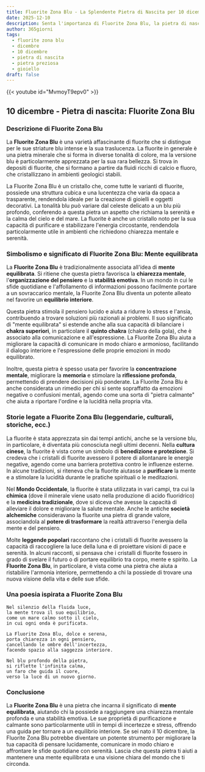 ```yaml
---
title: Fluorite Zona Blu - La Splendente Pietra di Nascita per 10 dicembre
date: 2025-12-10
description: Senta l'importanza di Fluorite Zona Blu, la pietra di nascita di 10 dicembre che simboleggia Mente equilibrata. Lasci che la sua bellezza e il suo significato illuminino la sua giornata.
author: 365giorni
tags:
  - fluorite zona blu
  - dicembre
  - 10 dicembre
  - pietra di nascita
  - pietra preziosa
  - gioiello
draft: false
---
```


{{< youtube id="MvmoyT9epv0" >}}

## 10 dicembre - Pietra di nascita: Fluorite Zona Blu

### Descrizione di Fluorite Zona Blu

La **Fluorite Zona Blu** è una varietà affascinante di fluorite che si distingue per le sue striature blu intense e la sua traslucenza. La fluorite in generale è una pietra minerale che si forma in diverse tonalità di colore, ma la versione blu è particolarmente apprezzata per la sua rara bellezza. Si trova in depositi di fluorite, che si formano a partire da fluidi ricchi di calcio e fluoro, che cristallizzano in ambienti geologici stabili.

La Fluorite Zona Blu è un cristallo che, come tutte le varianti di fluorite, possiede una struttura cubica e una lucentezza che varia da opaca a trasparente, rendendola ideale per la creazione di gioielli e oggetti decorativi. La tonalità blu può variare dal celeste delicato a un blu più profondo, conferendo a questa pietra un aspetto che richiama la serenità e la calma del cielo e del mare. La fluorite è anche un cristallo noto per la sua capacità di purificare e stabilizzare l'energia circostante, rendendola particolarmente utile in ambienti che richiedono chiarezza mentale e serenità.

### Simbolismo e significato di Fluorite Zona Blu: Mente equilibrata

La **Fluorite Zona Blu** è tradizionalmente associata all'idea di **mente equilibrata**. Si ritiene che questa pietra favorisca la **chiarezza mentale**, l'**organizzazione del pensiero** e la **stabilità emotiva**. In un mondo in cui le sfide quotidiane e l'affollamento di informazioni possono facilmente portare a un sovraccarico mentale, la Fluorite Zona Blu diventa un potente alleato nel favorire un **equilibrio interiore**.

Questa pietra stimola il pensiero lucido e aiuta a ridurre lo stress e l'ansia, contribuendo a trovare soluzioni più razionali ai problemi. Il suo significato di "mente equilibrata" si estende anche alla sua capacità di bilanciare i **chakra superiori**, in particolare il **quinto chakra** (chakra della gola), che è associato alla comunicazione e all'espressione. La Fluorite Zona Blu aiuta a migliorare la capacità di comunicare in modo chiaro e armonioso, facilitando il dialogo interiore e l'espressione delle proprie emozioni in modo equilibrato.

Inoltre, questa pietra è spesso usata per favorire la **concentrazione mentale**, migliorare la **memoria** e stimolare la **riflessione profonda**, permettendo di prendere decisioni più ponderate. La Fluorite Zona Blu è anche considerata un rimedio per chi si sente sopraffatto da emozioni negative o confusioni mentali, agendo come una sorta di "pietra calmante" che aiuta a riportare l'ordine e la lucidità nella propria vita.

### Storie legate a Fluorite Zona Blu (leggendarie, culturali, storiche, ecc.)

La fluorite è stata apprezzata sin dai tempi antichi, anche se la versione blu, in particolare, è diventata più conosciuta negli ultimi decenni. Nella **cultura cinese**, la fluorite è vista come un simbolo di **benedizione e protezione**. Si credeva che i cristalli di fluorite avessero il potere di allontanare le energie negative, agendo come una barriera protettiva contro le influenze esterne. In alcune tradizioni, si riteneva che la fluorite aiutasse a **purificare** la mente e a stimolare la lucidità durante le pratiche spirituali o le meditazioni.

Nel **Mondo Occidentale**, la fluorite è stata utilizzata in vari campi, tra cui la **chimica** (dove il minerale viene usato nella produzione di acido fluoridrico) e la **medicina tradizionale**, dove si diceva che avesse la capacità di alleviare il dolore e migliorare la salute mentale. Anche le antiche **società alchemiche** consideravano la fluorite una pietra di grande valore, associandola al **potere di trasformare** la realtà attraverso l'energia della mente e del pensiero.

Molte **leggende popolari** raccontano che i cristalli di fluorite avessero la capacità di raccogliere la luce della luna e di proiettare visioni di pace e serenità. In alcuni racconti, si pensava che i cristalli di fluorite fossero in grado di svelare il futuro o di portare equilibrio tra corpo, mente e spirito. La **Fluorite Zona Blu**, in particolare, è vista come una pietra che aiuta a ristabilire l'armonia interiore, permettendo a chi la possiede di trovare una nuova visione della vita e delle sue sfide.

### Una poesia ispirata a Fluorite Zona Blu

```
Nel silenzio della fluida luce,
la mente trova il suo equilibrio,
come un mare calmo sotto il cielo,
in cui ogni onda è purificata.

La Fluorite Zona Blu, dolce e serena,
porta chiarezza in ogni pensiero,
cancellando le ombre dell'incertezza,
facendo spazio alla saggezza interiore.

Nel blu profondo della pietra,
si riflette l'infinita calma,
un faro che guida il cuore,
verso la luce di un nuovo giorno.
```

### Conclusione

La **Fluorite Zona Blu** è una pietra che incarna il significato di **mente equilibrata**, aiutando chi la possiede a raggiungere una chiarezza mentale profonda e una stabilità emotiva. Le sue proprietà di purificazione e calmante sono particolarmente utili in tempi di incertezze e stress, offrendo una guida per tornare a un equilibrio interiore. Se sei nato il 10 dicembre, la Fluorite Zona Blu potrebbe diventare un potente strumento per migliorare la tua capacità di pensare lucidamente, comunicare in modo chiaro e affrontare le sfide quotidiane con serenità. Lascia che questa pietra ti aiuti a mantenere una mente equilibrata e una visione chiara del mondo che ti circonda.
